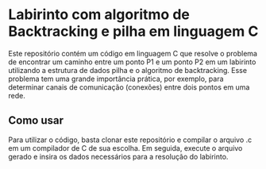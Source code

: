 <body>
  <h1>Labirinto com algoritmo de Backtracking e pilha em linguagem C</h1>
  <p>Este repositório contém um código em linguagem C que resolve o problema de encontrar um caminho entre um ponto P1 e um ponto P2 em um labirinto utilizando a estrutura de dados pilha e o algoritmo de backtracking. Esse problema tem uma grande importância prática, por exemplo, para determinar canais de comunicação (conexões) entre dois pontos em uma rede.</p>
  <h2>Como usar</h2>
  <p>Para utilizar o código, basta clonar este repositório e compilar o arquivo .c em um compilador de C de sua escolha. Em seguida, execute o arquivo gerado e insira os dados necessários para a resolução do labirinto.</p>
</body>
</html>
